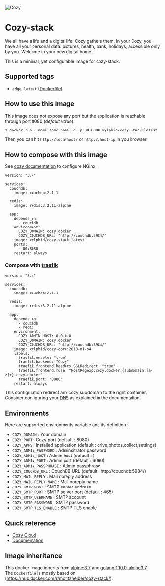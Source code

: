 ![Cozy](https://cozy.io/fr/images/cozy-logo-name-horizontal-blue.svg)

# Cozy-stack

We all have a life and a digital life. Cozy gathers them.
In your Cozy, you have all your personal data: pictures, health, bank, holidays, accessible only by you. Welcome in your new digital home. 

This is a minimal, yet configurable image for cozy-stack.

## Supported tags

* `edge`, `latest` ([Dockerfile](https://github.com/xylphid/dockers/blob/master/cozycloud/beta/Dockerfile))

## How to use this image

This image does not expose any port but the application is reachable through port 8080 (_default value_).

`$ docker run --name some-name -d -p 80:8080 xylphid/cozy-stack:latest`

Then you can hit `http://localhost/` or `http://host-ip` in you browser.

## How to compose with this image

See [cozy documentation](https://docs.cozy.io/fr/install/manual/#configuration) to configure NGinx.

    version: "3.4"
    
    services:
      couchdb:
        image: couchdb:2.1.1
    
      redis:
        image: redis:3.2.11-alpine
    
      app:
        depends_on:
          - couchdb
        environment:
          COZY_DOMAIN: cozy.docker
          COZY_COUCHDB_URL: "http://couchdb:5984/"
        image: xylphid/cozy-stack:latest
        ports:
          - 80:8080
        restart: always

### Compose with [traefik](https://traefik.io)

    version: "3.4"
    
    services:
      couchdb:
        image: couchdb:2.1.1
    
      redis:
        image: redis:3.2.11-alpine
    
      app:
        depends_on:
          - couchdb
          - redis
        environment:
          COZY_ADMIN_HOST: 0.0.0.0
          COZY_DOMAIN: cozy.docker
          COZY_COUCHDB_URL: "http://couchdb:5984/"
        image: xylphid/cozy-core:2018-m1-s4
        labels:
          traefik.enable: "true"
          traefik.backend: "Cozy"
          traefik.frontend.headers.SSLRedirect: "true"
          traefik.frontend.rule: "HostRegexp:cozy.docker,{subdomain:[a-z]+}.cozy.docker"
          traefik.port: "8080"
        restart: always

This configuration redirect any cozy subdomain to the right container. Consider configuring your [DNS](https://docs.cozy.io/fr/install/manual/#dns) as explained in the documentation.

## Environments

Here are supported environments variable and its definition :

* `COZY_DOMAIN` : Your domain
* `COZY_PORT` : Cozy port (default : 8080)
* `COZY_APPS` : Installed application (default : drive,photos,collect,settings)
* `COZY_ADMIN_PASSWORD` : Adminsitrator password
* `COZY_ADMIN_HOST` : Admin host (default : )
* `COZY_ADMIN_PORT` : Admin port (default : 6060)
* `COZY_ADMIN_PASSPHRASE` : Admin passphrase
* `COZY_COUCHDB_URL` : CouchDB URL (default : http://couchdb:5984/)
* `COZY_MAIL_REPLY` : Mail noreply address
* `COZY_MAIL_REPLY_NAME` : Mail noreply name
* `COZY_SMTP_HOST` : SMTP server address
* `COZY_SMTP_PORT` : SMTP server port (default : 465)
* `COZY_SMTP_USERNAME` : SMTP account
* `COZY_SMTP_PASSWORD` : SMTP password
* `COZY_SMTP_TLS_ENABLE` : SMTP TLS enable

## Quick reference

* [Cozy Cloud](https://cozy.io/)
* [Documentation](https://docs.cozy.io/)

## Image inheritance

This docker image inherits from [alpine:3.7](https://hub.docker.com/_/alpine/) and [golang:1.10.0-alpine3.7](https://hub.docker.com/_/golang/). \
The `Dockerfile` is mostly based on (https://hub.docker.com/r/moritzheiber/cozy-stack/).